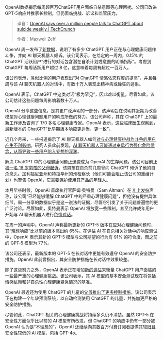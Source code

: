 <!--
title: OpenAI报告每周超百万用户向ChatGPT倾诉自杀念头
cover: https://techcrunch.com/wp-content/uploads/2025/02/GettyImages-2194585161.jpg?w=1024
summary: OpenAI数据揭示每周超百万ChatGPT用户面临自杀意图等心理困扰。公司已改进GPT-5响应并推家长控制，但仍面临挑战、诉讼和监管压力。
-->

OpenAI数据揭示每周超百万ChatGPT用户面临自杀意图等心理困扰。公司已改进GPT-5响应并推家长控制，但仍面临挑战、诉讼和监管压力。

> 译自：[OpenAI says over a million people talk to ChatGPT about suicide weekly | TechCrunch](https://techcrunch.com/2025/10/27/openai-says-over-a-million-people-talk-to-chatgpt-about-suicide-weekly/)
> 
> 作者：Maxwell Zeff

OpenAI 周一发布了[新数据](https://openai.com/index/strengthening-chatgpt-responses-in-sensitive-conversations/)，说明了有多少 ChatGPT 用户正在与心理健康问题作斗争，并向 AI 聊天机器人倾诉。该公司表示，在给定的一周内，0.15% 的 ChatGPT 活跃用户“进行的对话包含潜在自杀计划或意图的明确指标”。考虑到 ChatGPT 每周活跃用户超过 8 亿，这意味着每周有超过一百万人。

该公司表示，类似比例的用户表现出“对 ChatGPT 情感依恋程度的提高”，并且每周与该 AI 聊天机器人的对话中，有数十万人表现出精神病或躁狂的迹象。

OpenAI 表示，ChatGPT 中这类对话“极为罕见”，因此难以衡量。尽管如此，该公司估计这些问题每周影响着数十万人。

OpenAI 分享这些信息，是其更广泛声明的一部分，该声明旨在说明其近期为改善模型对心理健康问题用户的响应所做的努力。该公司声称，其在 ChatGPT 上的最新工作涉及咨询了 170 多名心理健康专家。OpenAI 表示，这些临床医生观察到，最新版本的 ChatGPT“比早期版本响应更适当、更一致”。

近几个月来，一些报道揭示了 AI 聊天机器人如何[对](https://www.nytimes.com/2025/08/08/technology/ai-chatbots-delusions-chatgpt.html)[与心理健康挑战作斗争的用户产生不利影响](https://www.nytimes.com/2025/08/08/technology/ai-chatbots-delusions-chatgpt.html)。研究人员此前发现，[AI 聊天机器人可能通过奉承行为强化危险信念，从而导致一些用户陷入妄想的深渊](https://techcrunch.com/2025/10/02/ex-openai-researcher-dissects-one-of-chatgpts-delusional-spirals/)。

解决 ChatGPT 中的心理健康问题正迅速成为 OpenAI 的生存问题。该公司目前正[被一名 16 岁男孩的父母起诉](https://techcrunch.com/2025/08/26/parents-sue-openai-over-chatgpts-role-in-sons-suicide/)，该男孩在自杀前几周曾向 ChatGPT 倾诉了他的自杀念头。加利福尼亚州和特拉华州的州检察长（他们可能会阻止该公司的重组计划）也警告 OpenAI，它[需要保护](https://www.politico.com/news/2025/09/05/california-delaware-ags-blast-openai-over-youth-safety-00546677)[使用其产品的年轻人](https://www.politico.com/news/2025/09/05/california-delaware-ags-blast-openai-over-youth-safety-00546677)。

本月早些时候，OpenAI 首席执行官萨姆·奥特曼（Sam Altman）在 [X 上发帖](https://x.com/sama/status/1978129344598827128?ref_src=twsrc%5Etfw%7Ctwcamp%5Etweetembed%7Ctwterm%5E1978129344598827128%7Ctwgr%5E95fbf6288fb57a282d28e89d870a98e71a8387d5%7Ctwcon%5Es1_&ref_url=https%3A%2F%2Ftechcrunch.com%2F2025%2F10%2F14%2Fsam-altman-says-chatgpt-will-soon-allow-erotica-for-adult-users%2F)声称，该公司“已经能够缓解 ChatGPT 中的严重心理健康问题”，但他没有提供具体细节。周一分享的数据似乎是这一说法的证据，尽管它引发了关于问题普遍性的更广泛讨论。尽管如此，奥特曼表示 OpenAI 将放宽一些限制，甚至允许成年用户开始与 AI 聊天机器人进行[色情对话](https://techcrunch.com/2025/10/14/sam-altman-says-chatgpt-will-soon-allow-erotica-for-adult-users/)。

在周一的声明中，OpenAI 声称最新更新的 GPT-5 版本在应对心理健康问题时，其“理想响应”比以前的版本高出约 65%。在评估 AI 在自杀相关对话中的响应测试中，OpenAI 表示其新的 GPT-5 模型与公司期望的行为有 91% 的符合度，而之前的 GPT‑5 模型为 77%。

该公司还表示，最新版本的 GPT-5 在长对话中更能有效遵守 OpenAI 的安全防护措施。OpenAI 此前曾指出，其安全防护措施在长对话中效果较差。

除了这些努力之外，OpenAI 表示正在增加[新的评估](https://cdn.openai.com/pdf/3da476af-b937-47fb-9931-88a851620101/addendum-to-gpt-5-system-card-sensitive-conversations.pdf)来衡量 ChatGPT 用户面临的一些最严重的心理健康挑战。该公司表示，其 AI 模型的基本安全测试现在将包括情感依赖和非自杀性心理健康紧急情况的基准。

OpenAI 最近还为使用 ChatGPT 的儿童的[父母推出了更多控制措施](https://openai.com/index/introducing-parental-controls/)。该公司表示正在构建一个年龄预测系统，以自动检测使用 ChatGPT 的儿童，并施加更严格的安全防护措施。

尽管如此，ChatGPT 相关的心理健康挑战将持续多久仍不清楚。虽然 GPT-5 在安全性方面似乎比以前的 AI 模型有所改进，但 ChatGPT 的响应中仍有一部分被 OpenAI 认为是“不理想的”。OpenAI 还继续向其数百万付费订阅者提供其较旧且安全性较低的 AI 模型，包括 GPT-4o。